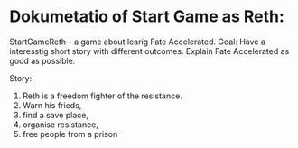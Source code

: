 # Dokumetatio of Start Game as Reth: 
StartGameReth - a game about learig Fate Accelerated. 
Goal: 
Have a interesstig short story with different outcomes. 
Explain Fate Accelerated as good as possible. 

Story: 
1. Reth is a freedom fighter of the resistance. 
2. Warn his frieds, 
3. find a save place, 
4. organise resistance, 
5. free people from a prison 
